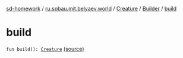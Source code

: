[sd-homework](../../../index.md) / [ru.spbau.mit.belyaev.world](../../index.md) / [Creature](../index.md) / [Builder](index.md) / [build](.)

# build

`fun build(): `[`Creature`](../index.md) [(source)](https://github.com/StasBel/sd-homework/blob/Roguelike/src/main/kotlin/ru/spbau/mit/belyaev/world/Creature.kt#L92)